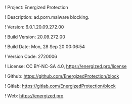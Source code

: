 ! Project: Energized Protection

! Description: ad.porn.malware blocking.

! Version: 6.0.1.20.09.272.00

! Build Version: 20.09.272.00

! Build Date: Mon, 28 Sep 20 00:06:54

! Version Code: 2720006

! License: CC BY-NC-SA 4.0, https://energized.pro/license

! Github: https://github.com/EnergizedProtection/block

! Gitlab: https://gitlab.com/EnergizedProtection/block


! Web: https://energized.pro
